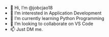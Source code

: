 - 👋 Hi, I’m @jobcjao18
- 👀 I’m interested in Application Development
- 🌱 I’m currently learning Python Programming
- 💞️ I’m looking to collaborate on VS Code
- 📫 Just DM me.

<!---
jobcjao18/jobcjao18 is a ✨ special ✨ repository because its `README.md` (this file) appears on your GitHub profile.
You can click the Preview link to take a look at your changes.
--->
